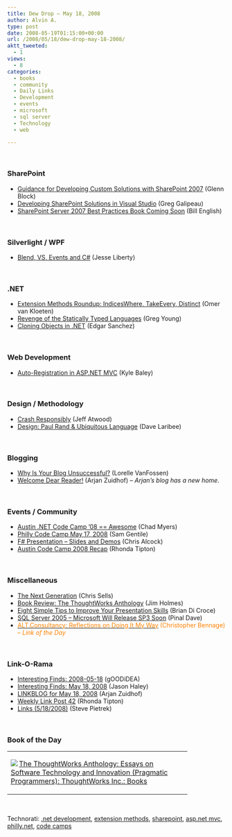 ```yaml
---
title: Dew Drop – May 18, 2008
author: Alvin A.
type: post
date: 2008-05-19T01:15:00+00:00
url: /2008/05/18/dew-drop-may-18-2008/
aktt_tweeted:
  - 1
views:
  - 8
categories:
  - books
  - community
  - Daily Links
  - Development
  - events
  - microsoft
  - sql server
  - Technology
  - web

---
```

&nbsp;

### SharePoint

  * <a href="http://blogs.msdn.com/gblock/archive/2008/05/18/guidance-for-developing-custom-solutions-with-sharepoint-2007.aspx" target="_blank">Guidance for Developing Custom Solutions with SharePoint 2007</a> (Glenn Block)
  * <a href="http://greggalipeau.wordpress.com/2008/05/18/developing-sharepoint-solutions-in-visual-studio/" target="_blank">Developing SharePoint Solutions in Visual Studio</a> (Greg Galipeau)
  * <a href="http://admincompanion.mindsharp.com/BillBlog/Lists/Posts/Post.aspx?List=2d22afa2%2D592b%2D471a%2D9cd1%2D4e8de8a2abc0&ID=74" target="_blank">SharePoint Server 2007 Best Practices Book Coming Soon</a> (Bill English)

&nbsp;

### Silverlight / WPF

  * <a href="http://silverlight.net/blogs/jesseliberty/archive/2008/05/18/blend-vs-events-and-c.aspx" target="_blank">Blend, VS, Events and C#</a> (Jesse Liberty)

&nbsp;

### .NET

  * <a href="http://weblogs.asp.net/okloeten/archive/2008/05/18/6200566.aspx" target="_blank">Extension Methods Roundup: IndicesWhere, TakeEvery, Distinct</a> (Omer van Kloeten)
  * <a href="http://codebetter.com/blogs/gregyoung/archive/2008/05/18/revenge-of-the-statically-typed-languages.aspx" target="_blank">Revenge of the Statically Typed Languages</a> (Greg Young)
  * <a href="http://weblogs.asp.net/esanchez/archive/2008/05/18/cloning-objects-in-net.aspx" target="_blank">Cloning Objects in .NET</a> (Edgar Sanchez)

&nbsp;

### Web Development

  * <a href="http://codebetter.com/blogs/kyle.baley/archive/2008/05/18/auto-registration-in-asp-net-mvc.aspx" target="_blank">Auto-Registration in ASP.NET MVC</a> (Kyle Baley)

&nbsp;

### Design / Methodology

  * <a href="http://www.codinghorror.com/blog/archives/001118.html" target="_blank">Crash Responsibly</a> (Jeff Atwood)
  * <a href="http://codebetter.com/blogs/david_laribee/archive/2008/05/18/design-paul-rand-amp-ubiquitous-language.aspx" target="_blank">Design: Paul Rand & Ubiquitous Language</a> (Dave Laribee)

&nbsp;

### Blogging

  * <a href="http://lorelle.wordpress.com/2008/05/18/why-is-your-blog-unsuccessful/" target="_blank">Why Is Your Blog Unsuccessful?</a> (Lorelle VanFossen)
  * <a href="http://www.arjansworld.com/2008/05/18/welcomedearreader/" target="_blank">Welcome Dear Reader!</a> (Arjan Zuidhof) _&#8211; Arjan&#8217;s blog has a new home._

&nbsp;

### Events / Community

  * <a href="http://www.lostechies.com/blogs/chad_myers/archive/2008/05/18/austin-net-code-camp-08-awesome.aspx" target="_blank">Austin .NET Code Camp &#8217;08 == Awesome</a> (Chad Myers)
  * <a href="http://samgentile.com/blogs/samgentile/archive/2008/05/18/philly-code-camp-may-17-2008.aspx" target="_blank">Philly Code Camp May 17, 2008</a> (Sam Gentile)
  * <a href="http://blog.cwa.me.uk/2008/05/18/f-presentation-slides-and-demos/" target="_blank">F# Presentation &#8211; Slides and Demos</a> (Chris Alcock)
  * <a href="http://rtipton.wordpress.com/2008/05/18/austin-code-camp-2008-recap/" target="_blank">Austin Code Camp 2008 Recap</a> (Rhonda Tipton)

&nbsp;

### Miscellaneous

  * <a href="http://www.sellsbrothers.com/news/showTopic.aspx?ixTopic=2179" target="_blank">The Next Generation</a> (Chris Sells)
  * <a href="http://frazzleddad.blogspot.com/2008/05/book-review-thoughtworks-anthology.html" target="_blank">Book Review: The ThoughtWorks Anthology</a> (Jim Holmes)
  * <a href="http://blog.briandicroce.com/2007/12/31/eight-simple-tips-to-improve-your-presentation-skills/" target="_blank">Eight Simple Tips to Improve Your Presentation Skills</a> (Brian Di Croce)
  * <a href="http://blog.sqlauthority.com/2008/05/11/sql-server-2005-microsoft-will-release-sp3-soon/" target="_blank">SQL Server 2005 &#8211; Microsoft Will Release SP3 Soon</a> (Pinal Dave)
  * <a href="http://devlicio.us/blogs/christopher_bennage/archive/2008/05/18/alt-consultancy-reflections-on-doing-it-my-way.aspx" target="_blank"><font color="#ff8000">ALT.Consultancy: Reflections on Doing It My Way</font></a> <font color="#ff8000">(Christopher Bennage)<em> &#8211; Link of the Day</em></font>

&nbsp;

### Link-O-Rama

  * <a href="http://weblogs.asp.net/yuanjian/archive/2008/05/17/interesting-finds-2008-05-18.aspx" target="_blank">Interesting Finds: 2008-05-18</a> (gOODiDEA)
  * <a href="http://jasonhaley.com/blog/archive/2008/05/18/141665.aspx" target="_blank">Interesting Finds: May 18, 2008</a> (Jason Haley)
  * <a href="http://www.arjansworld.com/2008/05/18/linkblog-for-may-18-2008/" target="_blank">LINKBLOG for May 18, 2008</a> (Arjan Zuidhof)
  * <a href="http://rtipton.wordpress.com/2008/05/18/weekly-link-post-42/" target="_blank">Weekly Link Post 42</a> (Rhonda Tipton)
  * <a href="http://spietrek.blogspot.com/2008/05/links-5182008.html" target="_blank">Links (5/18/2008)</a> (Steve Pietrek)

&nbsp;

### Book of the Day

<div class="wlWriterSmartContent" id="scid:7dc1bd33-94bd-46fd-a20b-0131235bcd47:c0004b14-47fb-46e3-8b52-8994a4746112" style="padding-right: 0px; display: inline; padding-left: 0px; float: none; padding-bottom: 0px; margin: 0px; padding-top: 0px">
  <table cellspacing="0" cellpadding="2" width="400" border="0" unselectable="on">
    <tr>
      <td valign="top" width="400">
        <p>
          <a title="The ThoughtWorks Anthology: Essays on Software Technology and Innovation (Pragmatic Programmers): ThoughtWorks Inc.: Books" href="http://www.amazon.com/exec/obidos/ASIN/193435614X/alvinashcraft-20"><img data-recalc-dims="1" decoding="async" src="https://i0.wp.com/images.amazon.com/images/P/193435614X.01.MZZZZZZZ.jpg?w=660" border="0" align="left" style="float:left" />The ThoughtWorks Anthology: Essays on Software Technology and Innovation (Pragmatic Programmers): ThoughtWorks Inc.: Books</a>
        </p>
      </td>
    </tr>
  </table>
</div>

&nbsp;

<div class="wlWriterSmartContent" id="scid:C16BAC14-9A3D-4c50-9394-FBFEF7A93539:df01b6e1-a485-49d9-8236-f759a196154f" style="padding-right: 0px; display: inline; padding-left: 0px; padding-bottom: 0px; margin: 0px; padding-top: 0px">
  <!--dotnetkickit-->
</div>

<div class="wlWriterSmartContent" id="scid:d7bf807d-7bb0-458a-811f-90c51817d5c2:4a185280-e31e-460b-a55a-47330cc2ae32" style="padding-right: 0px; display: inline; padding-left: 0px; padding-bottom: 0px; margin: 0px; padding-top: 0px">
  <p>
    <span class="TagSite">Technorati:</span> <a href="http://technorati.com/tag/.net+development" rel="tag" class="tag">.net development</a>, <a href="http://technorati.com/tag/extension+methods" rel="tag" class="tag">extension methods</a>, <a href="http://technorati.com/tag/sharepoint" rel="tag" class="tag">sharepoint</a>, <a href="http://technorati.com/tag/asp.net+mvc" rel="tag" class="tag">asp.net mvc</a>, <a href="http://technorati.com/tag/philly.net" rel="tag" class="tag">philly.net</a>, <a href="http://technorati.com/tag/code+camps" rel="tag" class="tag">code camps</a><br /><!-- StartInsertedTags: .net development, extension methods, sharepoint, asp.net mvc, philly.net, code camps :EndInsertedTags -->
  </p>
</div>